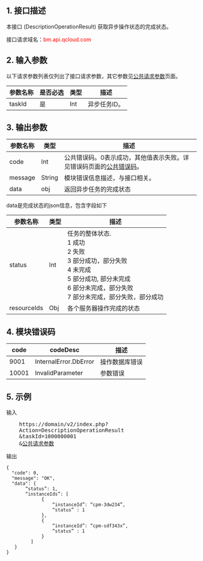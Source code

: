## 1. 接口描述
 
本接口 (DescriptionOperationResult) 获取异步操作状态的完成状态。

接口请求域名：<font style="color:red">bm.api.qcloud.com</font>


## 2. 输入参数

以下请求参数列表仅列出了接口请求参数，其它参数见[公共请求参数](/doc/api/456/6718)页面。

| 参数名称 | 是否必选  | 类型 | 描述 |
|---------|---------|---------|---------|
| taskId | 是 | Int | 异步任务ID。 |



## 3. 输出参数

| 参数名称 | 类型 | 描述 |
|---------|---------|---------|
| code | Int | 公共错误码。0表示成功，其他值表示失败。详见错误码页面的[公共错误码](/doc/api/456/6725)。|
| message | String | 模块错误信息描述，与接口相关。|
| data | obj | 返回异步任务的完成状态 |

data是完成状态的json信息，包含字段如下

| 参数名称 | 类型 | 描述 |
|---------|---------|---------|
| status | Int | 任务的整体状态.<br/> 1 成功<br/> 2 失败<br/> 3 部分成功，部分失败<br/> 4 未完成<br/> 5 部分成功, 部分未完成<br/> 6 部分未完成，部分失败<br/> 7 部分未完成，部分失败，部分成功 |
| resourceIds | Obj | 各个服务器操作完成的状态 | 


## 4. 模块错误码

| code |codeDesc| 描述 |
|------|------|------|
| 9001 |InternalError.DbError| 操作数据库错误 |
| 10001 |InvalidParameter| 参数错误|

## 5. 示例
 
输入

<pre>
	https://domain/v2/index.php?
	Action=DescriptionOperationResult
	&taskId=1000800001
	&<a href="https://www.qcloud.com/doc/api/229/6976">公共请求参数</a>
</pre>
输出

```
{
  "code": 0,
  "message": "OK",
  "data": {
       “status”: 1,
       “instanceIds”: [
             {
                 “instanceId”: “cpm-3dw234”,
                 “status” : 1
             },
             {
                 “instanceId”: “cpm-sdf343x”,
                 “status” : 1
             }
         ]
   }
}

```